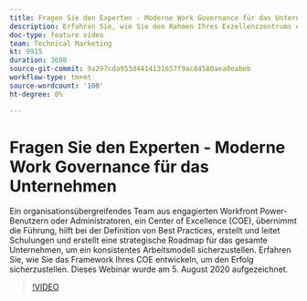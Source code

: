 ```yaml
---
title: Fragen Sie den Experten - Moderne Work Governance für das Unternehmen
description: Erfahren Sie, wie Sie den Rahmen Ihres Exzellenzzentrums entwickeln, um den Erfolg sicherzustellen. Dieses Webinar wurde am 5. August 2020 aufgezeichnet.
doc-type: feature video
team: Technical Marketing
kt: 9915
duration: 3698
source-git-commit: 9a297cda953d4414131657f9ac84580aea0eabeb
workflow-type: tm+mt
source-wordcount: '100'
ht-degree: 0%

---
```


# Fragen Sie den Experten - Moderne Work Governance für das Unternehmen

Ein organisationsübergreifendes Team aus engagierten Workfront Power-Benutzern oder Administratoren, ein Center of Excellence (COE), übernimmt die Führung, hilft bei der Definition von Best Practices, erstellt und leitet Schulungen und erstellt eine strategische Roadmap für das gesamte Unternehmen, um ein konsistentes Arbeitsmodell sicherzustellen. Erfahren Sie, wie Sie das Framework Ihres COE entwickeln, um den Erfolg sicherzustellen. Dieses Webinar wurde am 5. August 2020 aufgezeichnet.

>[!VIDEO](https://video.tv.adobe.com/v/341121/?quality=12)
